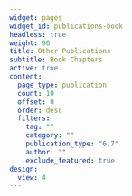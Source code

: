```yaml
---
widget: pages
widget_id: publications-book
headless: true
weight: 96
title: Other Publications
subtitle: Book Chapters
active: true
content:
  page_type: publication
  count: 10
  offset: 0
  order: desc
  filters:
    tag: ""
    category: ""
    publication_type: "6,7"
    author: ""
    exclude_featured: true
design:
  view: 4
---
```

